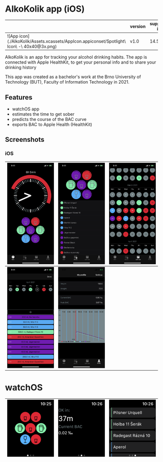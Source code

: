 # AlkoKolik app (iOS)

|    | version | supported iOS |
| --- | ------- | --- | 
| ![App icon](./AlkoKolik/Assets.xcassets/AppIcon.appiconset/Spotlight\ Icon\ \-\ 40x40\@3x.png) | v1.0 | 14.5 | 


AlkoKolik is an app for tracking your alcohol drinking habits. The app is connected with Apple HealthKit, to get your personal info and to share your drinking history

This app was created as a bachelor's work at the Brno University of Technology (BUT), Faculty of Information Technology in 2021.

## Features
- watchOS app
- estimates the time to get sober
- predicts the course of the BAC curve
- exports BAC to Apple Health (HealthKit)

## Screenshots
### iOS
![ios1](./screenshots/ios1.jpeg) |   ![ios2](./screenshots/ios2.jpeg) |   ![ios3](./screenshots/ios3.jpeg)
--- | --- | ---
![ios1](./screenshots/ios4.jpeg) |   ![ios2](./screenshots/ios5.jpeg) |

# watchOS
![watch1](./screenshots/watch1.png) |   ![watch2](./screenshots/watch2.png) |   ![watch3](./screenshots/watch3.png)
--- | --- | ---
